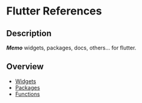 # Flutter References

## Description
***Memo*** widgets, packages, docs, others... for flutter.

## Overview
- [Widgets](https://github.com/phurachan/flutter_docs/blob/main/widgets.md)
- [Packages](https://github.com/phurachan/flutter_docs/blob/main/packages.md)
- [Functions](https://github.com/phurachan/flutter_docs/blob/main/functions.md)